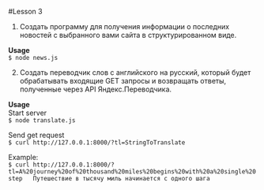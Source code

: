 #Lesson 3

1) Создать программу для получения информации о последних
новостей с выбранного вами сайта в структурированном виде.

**Usage**  
`$ node news.js`  

2) Создать переводчик слов с английского на русский, который будет
обрабатывать входящие GET запросы и возвращать ответы,
полученные через API Яндекс.Переводчика.

**Usage**  
Start server  
`$ node translate.js`  

Send get request  
`$ curl http://127.0.0.1:8000/?tl=StringToTranslate`  

Example:   
`$ curl http://127.0.0.1:8000/?tl=A%20journey%20of%20thousand%20miles%20begins%20with%20a%20single%20step  
Путешествие в тысячу миль начинается с одного шага`  
